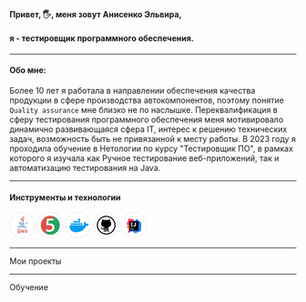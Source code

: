 #### Привет, 🖐, меня зовут Анисенко Эльвира, 
#### я - тестировщик программного обеспечения.
***
#### Обо мне: 
Более 10 лет я работала  в направлении обеспечения качества продукции в сфере производства автокомпонентов, поэтому понятие `Quality assurance` мне близко не по наслышке. 
Переквалификация в сферу тестирования программного обеспечения меня мотивировало динамично развивающаяся сфера IT, интерес к решению технических задач, возможность быть не привязанной к месту работы. 
В 2023 году я проходила обучение в Нетологии по курсу "Тестировщик ПО", в рамках которого  я изучала как Ручное тестирование веб-приложений, так и автоматизацию тестирования на Java.
***
#### Инструменты и технологии
<div>   <img src="https://github.com/ElviraAnisenko/ElviraAnisenko/blob/main/tools_Java_color.png" title="java" alt="java" width="45" height="45"/> 
 <img src="https://github.com/ElviraAnisenko/ElviraAnisenko/blob/main/tools_JUnit_color.png" title="junit" alt="junit" width="45" height="45"/> 
 <img src="https://github.com/ElviraAnisenko/ElviraAnisenko/blob/main/tools_Docker_color.png" title="Docker" alt="Docker" width="45" height="45"/> 
 <img src="https://github.com/ElviraAnisenko/ElviraAnisenko/blob/main/tools_GitHub_color.png" title="GitHub" alt="GitHub" width="45" height="45"/> 
<img src="https://github.com/ElviraAnisenko/ElviraAnisenko/blob/main/tools_IntelliJ_IDEA_color.png" title="IDEA" alt="IDEA" width="45" height="45"/> 
</div>

***

Мои проекты

***
Обучение



 
